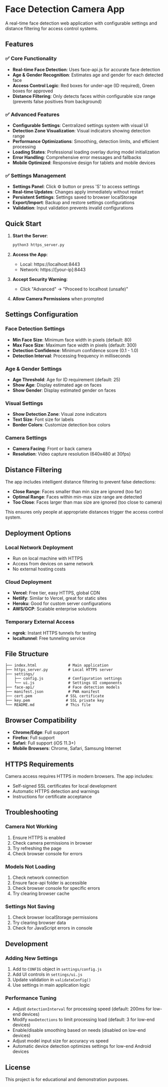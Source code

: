 # Face Detection Camera App

A real-time face detection web application with configurable settings and distance filtering for access control systems.

## Features

### ✅ Core Functionality
- **Real-time Face Detection**: Uses face-api.js for accurate face detection
- **Age & Gender Recognition**: Estimates age and gender for each detected face
- **Access Control Logic**: Red boxes for under-age (ID required), Green boxes for approved
- **Distance Filtering**: Only detects faces within configurable size range (prevents false positives from background)

### ✅ Advanced Features
- **Configurable Settings**: Centralized settings system with visual UI
- **Detection Zone Visualization**: Visual indicators showing detection range
- **Performance Optimizations**: Smoothing, detection limits, and efficient processing
- **Loading States**: Professional loading overlay during model initialization
- **Error Handling**: Comprehensive error messages and fallbacks
- **Mobile Optimized**: Responsive design for tablets and mobile devices

### ✅ Settings Management
- **Settings Panel**: Click ⚙️ button or press 'S' to access settings
- **Real-time Updates**: Changes apply immediately without restart
- **Persistent Settings**: Settings saved to browser localStorage
- **Export/Import**: Backup and restore settings configurations
- **Validation**: Input validation prevents invalid configurations

## Quick Start

1. **Start the Server**:
   ```bash
   python3 https_server.py
   ```

2. **Access the App**:
   - Local: https://localhost:8443
   - Network: https://[your-ip]:8443

3. **Accept Security Warning**:
   - Click "Advanced" → "Proceed to localhost (unsafe)"

4. **Allow Camera Permissions** when prompted

## Settings Configuration

### Face Detection Settings
- **Min Face Size**: Minimum face width in pixels (default: 80)
- **Max Face Size**: Maximum face width in pixels (default: 300)
- **Detection Confidence**: Minimum confidence score (0.1 - 1.0)
- **Detection Interval**: Processing frequency in milliseconds

### Age & Gender Settings
- **Age Threshold**: Age for ID requirement (default: 25)
- **Show Age**: Display estimated age on faces
- **Show Gender**: Display estimated gender on faces

### Visual Settings
- **Show Detection Zone**: Visual zone indicators
- **Text Size**: Font size for labels
- **Border Colors**: Customize detection box colors

### Camera Settings
- **Camera Facing**: Front or back camera
- **Resolution**: Video capture resolution (640x480 at 30fps)

## Distance Filtering

The app includes intelligent distance filtering to prevent false detections:

- **Close Range**: Faces smaller than min size are ignored (too far)
- **Optimal Range**: Faces within min-max size range are detected
- **Too Close**: Faces larger than max size are ignored (too close to camera)

This ensures only people at appropriate distances trigger the access control system.

## Deployment Options

### Local Network Deployment
- Run on local machine with HTTPS
- Access from devices on same network
- No external hosting costs

### Cloud Deployment
- **Vercel**: Free tier, easy HTTPS, global CDN
- **Netlify**: Similar to Vercel, great for static sites
- **Heroku**: Good for custom server configurations
- **AWS/GCP**: Scalable enterprise solutions

### Temporary External Access
- **ngrok**: Instant HTTPS tunnels for testing
- **localtunnel**: Free tunneling service

## File Structure

```
├── index.html              # Main application
├── https_server.py         # Local HTTPS server
├── settings/
│   ├── config.js           # Configuration settings
│   └── ui.js               # Settings UI components
├── face-api/               # Face detection models
├── manifest.json           # PWA manifest
├── cert.pem               # SSL certificate
├── key.pem                # SSL private key
└── README.md              # This file
```

## Browser Compatibility

- **Chrome/Edge**: Full support
- **Firefox**: Full support
- **Safari**: Full support (iOS 11.3+)
- **Mobile Browsers**: Chrome, Safari, Samsung Internet

## HTTPS Requirements

Camera access requires HTTPS in modern browsers. The app includes:
- Self-signed SSL certificates for local development
- Automatic HTTPS detection and warnings
- Instructions for certificate acceptance

## Troubleshooting

### Camera Not Working
1. Ensure HTTPS is enabled
2. Check camera permissions in browser
3. Try refreshing the page
4. Check browser console for errors

### Models Not Loading
1. Check network connection
2. Ensure face-api folder is accessible
3. Check browser console for specific errors
4. Try clearing browser cache

### Settings Not Saving
1. Check browser localStorage permissions
2. Try clearing browser data
3. Check for JavaScript errors in console

## Development

### Adding New Settings
1. Add to `CONFIG` object in `settings/config.js`
2. Add UI controls in `settings/ui.js`
3. Update validation in `validateConfig()`
4. Use settings in main application logic

### Performance Tuning
- Adjust `detectionInterval` for processing speed (default: 200ms for low-end devices)
- Modify `maxDetections` to limit processing load (default: 3 for low-end devices)
- Enable/disable smoothing based on needs (disabled on low-end devices)
- Adjust model input size for accuracy vs speed
- Automatic device detection optimizes settings for low-end Android devices

## License

This project is for educational and demonstration purposes.

